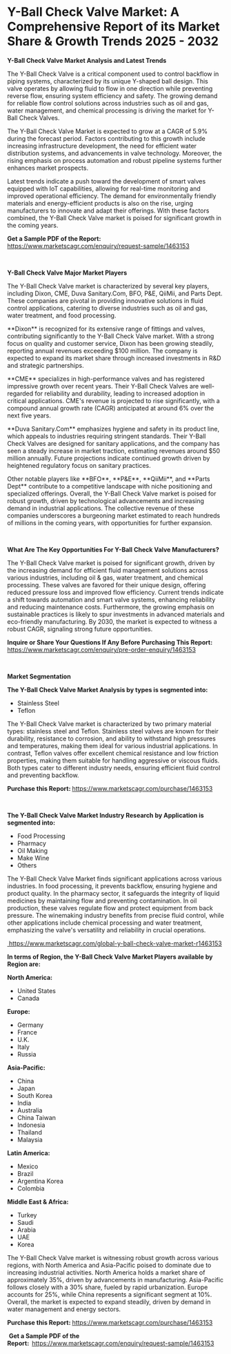 <p><h1>Y-Ball Check Valve Market: A Comprehensive Report of its Market Share & Growth Trends 2025 - 2032</h1></p><p><strong>Y-Ball Check Valve Market Analysis and Latest Trends</strong></p>
<p><p>The Y-Ball Check Valve is a critical component used to control backflow in piping systems, characterized by its unique Y-shaped ball design. This valve operates by allowing fluid to flow in one direction while preventing reverse flow, ensuring system efficiency and safety. The growing demand for reliable flow control solutions across industries such as oil and gas, water management, and chemical processing is driving the market for Y-Ball Check Valves.</p><p>The Y-Ball Check Valve Market is expected to grow at a CAGR of 5.9% during the forecast period. Factors contributing to this growth include increasing infrastructure development, the need for efficient water distribution systems, and advancements in valve technology. Moreover, the rising emphasis on process automation and robust pipeline systems further enhances market prospects.</p><p>Latest trends indicate a push toward the development of smart valves equipped with IoT capabilities, allowing for real-time monitoring and improved operational efficiency. The demand for environmentally friendly materials and energy-efficient products is also on the rise, urging manufacturers to innovate and adapt their offerings. With these factors combined, the Y-Ball Check Valve market is poised for significant growth in the coming years.</p></p>
<p><strong>Get a Sample PDF of the Report:&nbsp;</strong> <a href="https://www.marketscagr.com/enquiry/request-sample/1463153?utm_campaign=3044&utm_medium=2&utm_source=Github&utm_content=ia&utm_term=16042025&utm_id=y-ball-check-valve">https://www.marketscagr.com/enquiry/request-sample/1463153</a></p>
<p>&nbsp;</p>
<p><strong>Y-Ball Check Valve Major Market Players</strong></p>
<p><p>The Y-Ball Check Valve market is characterized by several key players, including Dixon, CME, Duva Sanitary.Com, BFO, P&E, QiiMii, and Parts Dept. These companies are pivotal in providing innovative solutions in fluid control applications, catering to diverse industries such as oil and gas, water treatment, and food processing.</p><p>**Dixon** is recognized for its extensive range of fittings and valves, contributing significantly to the Y-Ball Check Valve market. With a strong focus on quality and customer service, Dixon has been growing steadily, reporting annual revenues exceeding $100 million. The company is expected to expand its market share through increased investments in R&D and strategic partnerships.</p><p>**CME** specializes in high-performance valves and has registered impressive growth over recent years. Their Y-Ball Check Valves are well-regarded for reliability and durability, leading to increased adoption in critical applications. CME's revenue is projected to rise significantly, with a compound annual growth rate (CAGR) anticipated at around 6% over the next five years.</p><p>**Duva Sanitary.Com** emphasizes hygiene and safety in its product line, which appeals to industries requiring stringent standards. Their Y-Ball Check Valves are designed for sanitary applications, and the company has seen a steady increase in market traction, estimating revenues around $50 million annually. Future projections indicate continued growth driven by heightened regulatory focus on sanitary practices.</p><p>Other notable players like **BFO**, **P&E**, **QiiMii**, and **Parts Dept** contribute to a competitive landscape with niche positioning and specialized offerings. Overall, the Y-Ball Check Valve market is poised for robust growth, driven by technological advancements and increasing demand in industrial applications. The collective revenue of these companies underscores a burgeoning market estimated to reach hundreds of millions in the coming years, with opportunities for further expansion.</p></p>
<p>&nbsp;</p>
<p><strong>What Are The Key Opportunities For Y-Ball Check Valve Manufacturers?</strong></p>
<p><p>The Y-Ball Check Valve market is poised for significant growth, driven by the increasing demand for efficient fluid management solutions across various industries, including oil & gas, water treatment, and chemical processing. These valves are favored for their unique design, offering reduced pressure loss and improved flow efficiency. Current trends indicate a shift towards automation and smart valve systems, enhancing reliability and reducing maintenance costs. Furthermore, the growing emphasis on sustainable practices is likely to spur investments in advanced materials and eco-friendly manufacturing. By 2030, the market is expected to witness a robust CAGR, signaling strong future opportunities.</p></p>
<p><strong>Inquire or Share Your Questions If Any Before Purchasing This Report:</strong> <a href="https://www.marketscagr.com/enquiry/pre-order-enquiry/1463153?utm_campaign=3044&utm_medium=2&utm_source=Github&utm_content=ia&utm_term=16042025&utm_id=y-ball-check-valve">https://www.marketscagr.com/enquiry/pre-order-enquiry/1463153</a></p>
<p>&nbsp;</p>
<p><strong>Market Segmentation</strong></p>
<p><strong>The Y-Ball Check Valve Market Analysis by types is segmented into:</strong></p>
<p><ul><li>Stainless Steel</li><li>Teflon</li></ul></p>
<p><p>The Y-Ball Check Valve market is characterized by two primary material types: stainless steel and Teflon. Stainless steel valves are known for their durability, resistance to corrosion, and ability to withstand high pressures and temperatures, making them ideal for various industrial applications. In contrast, Teflon valves offer excellent chemical resistance and low friction properties, making them suitable for handling aggressive or viscous fluids. Both types cater to different industry needs, ensuring efficient fluid control and preventing backflow.</p></p>
<p><strong>Purchase this Report:&nbsp;</strong><a href="https://www.marketscagr.com/purchase/1463153?utm_campaign=3044&utm_medium=2&utm_source=Github&utm_content=ia&utm_term=16042025&utm_id=y-ball-check-valve">https://www.marketscagr.com/purchase/1463153</a></p>
<p>&nbsp;</p>
<p><strong>The Y-Ball Check Valve Market Industry Research by Application is segmented into:</strong></p>
<p><ul><li>Food Processing</li><li>Pharmacy</li><li>Oil Making</li><li>Make Wine</li><li>Others</li></ul></p>
<p><p>The Y-Ball Check Valve Market finds significant applications across various industries. In food processing, it prevents backflow, ensuring hygiene and product quality. In the pharmacy sector, it safeguards the integrity of liquid medicines by maintaining flow and preventing contamination. In oil production, these valves regulate flow and protect equipment from back pressure. The winemaking industry benefits from precise fluid control, while other applications include chemical processing and water treatment, emphasizing the valve's versatility and reliability in crucial operations.</p></p>
<p><a href="https://www.marketscagr.com/global-y-ball-check-valve-market-r1463153?utm_campaign=3044&utm_medium=2&utm_source=Github&utm_content=ia&utm_term=16042025&utm_id=y-ball-check-valve">&nbsp;https://www.marketscagr.com/global-y-ball-check-valve-market-r1463153</a></p>
<p><strong>In terms of Region, the Y-Ball Check Valve Market Players available by Region are:</strong></p>
<p>
    <p> <strong> North America: </strong>
        <ul>
            <li>United States</li>
            <li>Canada</li>
        </ul>
        </p> 
    <p> <strong> Europe: </strong>
        <ul>
            <li>Germany</li>
            <li>France</li>
            <li>U.K.</li>
            <li>Italy</li>
            <li>Russia</li>
        </ul>
        </p> 
    <p> <strong> Asia-Pacific: </strong>
        <ul>
            <li>China</li>
            <li>Japan</li>
            <li>South Korea</li>
            <li>India</li>
            <li>Australia</li>
            <li>China Taiwan</li>
            <li>Indonesia</li>
            <li>Thailand</li>
            <li>Malaysia</li>
        </ul>
        </p> 
    <p> <strong> Latin America: </strong>
        <ul>
            <li>Mexico</li>
            <li>Brazil</li>
            <li>Argentina Korea</li>
            <li>Colombia</li>
        </ul>
        </p> 
    <p> <strong> Middle East & Africa: </strong>
        <ul>
            <li>Turkey</li>
            <li>Saudi</li>
            <li>Arabia</li>
            <li>UAE</li>
            <li>Korea</li>
        </ul>
    </p>
    </p>
<p><p>The Y-Ball Check Valve market is witnessing robust growth across various regions, with North America and Asia-Pacific poised to dominate due to increasing industrial activities. North America holds a market share of approximately 35%, driven by advancements in manufacturing. Asia-Pacific follows closely with a 30% share, fueled by rapid urbanization. Europe accounts for 25%, while China represents a significant segment at 10%. Overall, the market is expected to expand steadily, driven by demand in water management and energy sectors.</p></p>
<p><strong>Purchase this Report: </strong><a href="https://www.marketscagr.com/purchase/1463153?utm_campaign=3044&utm_medium=2&utm_source=Github&utm_content=ia&utm_term=16042025&utm_id=y-ball-check-valve">https://www.marketscagr.com/purchase/1463153</a></p>
<p>&nbsp;<strong>Get a Sample PDF of the Report:&nbsp;&nbsp;</strong><a href="https://www.marketscagr.com/enquiry/request-sample/1463153?utm_campaign=3044&utm_medium=2&utm_source=Github&utm_content=ia&utm_term=16042025&utm_id=y-ball-check-valve">https://www.marketscagr.com/enquiry/request-sample/1463153</a></p>
<p><strong></strong></p>
<p><p></p><p></p><p></p></p>